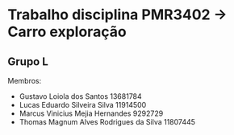 # Trabalho disciplina PMR3402 -> Carro exploração
## Grupo L
Membros:
- Gustavo Loiola dos Santos 13681784
- Lucas Eduardo Silveira Silva 11914500
- Marcus Vinicius Mejia Hernandes 9292729
- Thomas Magnum Alves Rodrigues da Silva 11807445
